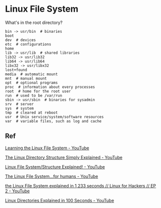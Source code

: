 # Linux File System

What's in the root directory?

```
bin -> usr/bin  # binaries
boot
dev  # devices
etc  # configurations
home
lib -> usr/lib  # shared libraries
lib32 -> usr/lib32
lib64 -> usr/lib64
libx32 -> usr/libx32
lost+found
media  # automatic mount
mnt  # manual mount
opt  # optional programs
proc  # information about every processes
root  # home for the root user
run  # used to be /var/run
sbin -> usr/sbin  # binaries for sysadmin
srv  # server
sys  # system
tmp  # cleared at reboot
usr  # Unix service/system/software resources
var  # variable files, such as log and cache
```

## Ref

[Learning the Linux File System - YouTube](https://www.youtube.com/watch?v=HIXzJ3Rz9po)

[The Linux Directory Structure Simply Explained - YouTube](https://www.youtube.com/watch?v=Avql2hfxx7c)

[Linux File System/Structure Explained! - YouTube](https://www.youtube.com/watch?v=HbgzrKJvDRw)

[The Linux File System...for humans - YouTube](https://www.youtube.com/watch?v=UFIoRLqhFpo)

[the Linux File System explained in 1,233 seconds // Linux for Hackers // EP 2 - YouTube](https://www.youtube.com/watch?v=A3G-3hp88mo)

[Linux Directories Explained in 100 Seconds - YouTube](https://www.youtube.com/watch?v=42iQKuQodW4)
